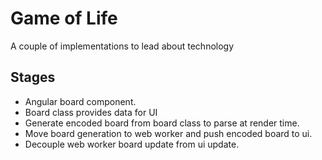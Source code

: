 # Game of Life

A couple of implementations to lead about technology

## Stages

* Angular board component.
* Board class provides data for UI
* Generate encoded board from board class to parse at render time.
* Move board generation to web worker and push encoded board to ui.
* Decouple web worker board update from ui update.


